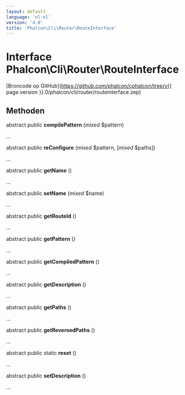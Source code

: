 ```yaml
---
layout: default
language: 'nl-nl'
version: '4.0'
title: 'Phalcon\Cli\Router\RouteInterface'
---
```


# Interface **Phalcon\Cli\Router\RouteInterface**

[Broncode op GitHub](https://github.com/phalcon/cphalcon/tree/v{{ page.version }}.0/phalcon/cli/router/routeinterface.zep)

## Methoden

abstract public **compilePattern** (*mixed* $pattern)

...

abstract public **reConfigure** (*mixed* $pattern, [*mixed* $paths])

...

abstract public **getName** ()

...

abstract public **setName** (*mixed* $name)

...

abstract public **getRouteId** ()

...

abstract public **getPattern** ()

...

abstract public **getCompiledPattern** ()

...

abstract public **getDescription** ()

...

abstract public **getPaths** ()

...

abstract public **getReversedPaths** ()

...

abstract public static **reset** ()

...

abstract public **setDescription** ()

...
